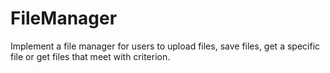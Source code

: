 # FileManager
Implement a file manager for users to upload files, save files, get a specific file or get files that meet with criterion.
